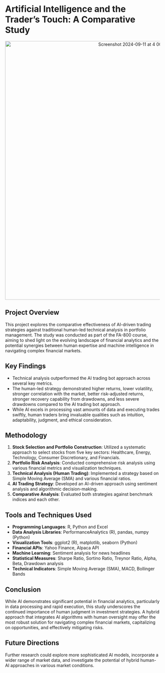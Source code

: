 # Artificial Intelligence and the Trader’s Touch: A Comparative Study
<div align="center">
  <img width="840" alt="Screenshot 2024-09-11 at 4 00 21 PM" src="https://github.com/user-attachments/assets/60da71d1-ea0d-40f0-93c0-55d03f3b4dac">
</div>

## Project Overview
This project explores the comparative effectiveness of AI-driven trading strategies against traditional human-led technical analysis in portfolio management. The study was conducted as part of the FA-800 course, aiming to shed light on the evolving landscape of financial analytics and the potential synergies between human expertise and machine intelligence in navigating complex financial markets.

## Key Findings
- Technical analysis outperformed the AI trading bot approach across several key metrics.
- The human-led strategy demonstrated higher returns, lower volatility, stronger correlation with the market, better risk-adjusted returns, stronger recovery capability from drawdowns, and less severe drawdowns compared to the AI trading bot approach.
- While AI excels in processing vast amounts of data and executing trades swiftly, human traders bring invaluable qualities such as intuition, adaptability, judgment, and ethical consideration.

## Methodology
1. **Stock Selection and Portfolio Construction**: Utilized a systematic approach to select stocks from five key sectors: Healthcare, Energy, Technology, Consumer Discretionary, and Financials.
2. **Portfolio Risk Analysis**: Conducted comprehensive risk analysis using various financial metrics and visualization techniques.
3. **Technical Analysis (Human Trading)**: Implemented a strategy based on Simple Moving Average (SMA) and various financial ratios.
4. **AI Trading Strategy**: Developed an AI-driven approach using sentiment analysis and algorithmic decision-making.
5. **Comparative Analysis**: Evaluated both strategies against benchmark indices and each other.

## Tools and Techniques Used
- **Programming Languages**: R, Python and Excel
- **Data Analysis Libraries**: PerformanceAnalytics (R), pandas, numpy (Python)
- **Visualization Tools**: ggplot2 (R), matplotlib, seaborn (Python)
- **Financial APIs**: Yahoo Finance, Alpaca API
- **Machine Learning**: Sentiment analysis for news headlines
- **Statistical Measures**: Sharpe Ratio, Sortino Ratio, Treynor Ratio, Alpha, Beta, Drawdown analysis
- **Technical Indicators**: Simple Moving Average (SMA), MACD, Bollinger Bands

## Conclusion
While AI demonstrates significant potential in financial analytics, particularly in data processing and rapid execution, this study underscores the continued importance of human judgment in investment strategies. A hybrid approach that integrates AI algorithms with human oversight may offer the most robust solution for navigating complex financial markets, capitalizing on opportunities, and effectively mitigating risks.

## Future Directions
Further research could explore more sophisticated AI models, incorporate a wider range of market data, and investigate the potential of hybrid human-AI approaches in various market conditions.
